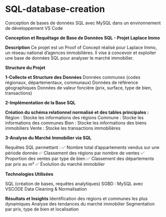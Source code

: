 # SQL-database-creation
Conception de bases de données SQL avec MySQL dans un environnement de développement VS Code

**Conception et Requêtage de Base de Données SQL - Projet Laplace Immo**

**Description**
Ce projet est un Proof of Concept réalisé pour Laplace Immo, un réseau national d’agences immobilières. Il vise à concevoir et exploiter une base de données SQL pour analyser le marché immobilier.

**Structure du Projet**

**1-Collecte et Structure des Données**
Données communes (codes régionaux, départementaux, communaux)
Données de référence géographiques
Données de valeur foncière (prix, surface, type de bien, transactions)

**2-Implémentation de la Base SQL**

**Création du schéma relationnel normalisé et des tables principales :**
Région : Stocke les informations des régions
Commune : Stocke les informations des communes
Bien : Stocke les informations des biens immobiliers
Vente : Stocke les transactions immobilières

**3️-Analyse du Marché Immobilier via SQL**

Requêtes SQL permettant :
✅ Nombre total d’appartements vendus sur une période donnée
✅ Classement des régions par nombre de ventes
✅ Proportion des ventes par type de bien
✅ Classement des départements par prix au m²
✅ Évolution du marché immobilier

**Technologies Utilisées**

SQL (création de bases, requêtes analytiques)
SGBD : MySQL avec VSCODE
Data Cleaning & Normalisation
 
**Résultats et Insights**
Identification des régions et communes les plus dynamiques
Analyse des tendances du marché immobilier
Segmentation par prix, type de bien et localisation
